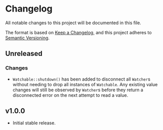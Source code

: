 # Changelog

All notable changes to this project will be documented in this file.

The format is based on [Keep a Changelog](https://keepachangelog.com/en/1.0.0/),
and this project adheres to [Semantic Versioning](https://semver.org/spec/v2.0.0.html).

## Unreleased

### Changes

- `Watchable::shutdown()` has been added to disconnect all `Watcher`s without
  needing to drop all instances of `Watchable`. Any existing value changes will
  still be observed by `Watcher`s before they return a disconnected error on the
  next attempt to read a value.

## v1.0.0

- Initial stable release.
